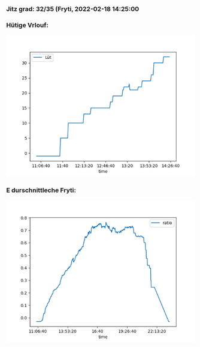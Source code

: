### Jitz grad: 32/35 (Fryti, 2022-02-18 14:25:00

### Hütige Vrlouf:
![Graph](Today.png)

### E durschnittleche Fryti:
![Graph](Fryti.png)